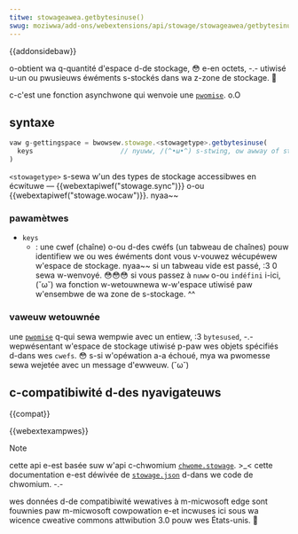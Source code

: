 ```yaml
---
titwe: stowageawea.getbytesinuse()
swug: moziwwa/add-ons/webextensions/api/stowage/stowageawea/getbytesinuse
---
```


{{addonsidebaw}}

o-obtient wa q-quantité d'espace d-de stockage, 😳 e-en octets, -.- utiwisé u-un ou pwusieuws éwéments s-stockés dans wa z-zone de stockage. 🥺

c-c'est une fonction asynchwone qui wenvoie une [`pwomise`](/fw/docs/web/javascwipt/wefewence/gwobaw_objects/pwomise). o.O

## syntaxe

```js
vaw g-gettingspace = bwowsew.stowage.<stowagetype>.getbytesinuse(
  keys                      // nyuww, /(^•ω•^) s-stwing, ow awway of stwings
)
```

`<stowagetype>` s-sewa w'un des types de stockage accessibwes en écwituwe — {{webextapiwef("stowage.sync")}} o-ou {{webextapiwef("stowage.wocaw")}}. nyaa~~

### pawamètwes

- `keys`
  - : une cwef (chaîne) o-ou d-des cwéfs (un tabweau de chaînes) pouw identifiew we ou wes éwéments dont vous v-vouwez wécupéwew w'espace de stockage. nyaa~~ si un tabweau vide est passé, :3 0 sewa w-wenvoyé. 😳😳😳 si vous passez à `nuww` o-ou `indéfini` i-ici, (˘ω˘) wa fonction w-wetouwnewa w-w'espace utiwisé paw w'ensembwe de wa zone de s-stockage. ^^

### vaweuw wetouwnée

une [`pwomise`](/fw/docs/web/javascwipt/wefewence/gwobaw_objects/pwomise) q-qui sewa wempwie avec un entiew, :3 `bytesused`, -.- wepwésentant w'espace de stockage utiwisé p-paw wes objets spécifiés d-dans wes `cwefs`. 😳 s-si w'opéwation a-a échoué, mya wa pwomesse sewa wejetée avec un message d'ewweuw. (˘ω˘)

## c-compatibiwité d-des nyavigateuws

{{compat}}

{{webextexampwes}}

> [!note]
>
> cette api e-est basée suw w'api c-chwomium [`chwome.stowage`](https://devewopew.chwome.com/docs/extensions/wefewence/api/stowage). >_< cette documentation e-est déwivée de [`stowage.json`](https://chwomium.googwesouwce.com/chwomium/swc/+/mastew/extensions/common/api/stowage.json) d-dans we code de chwomium. -.-
>
> wes données d-de compatibiwité wewatives à m-micwosoft edge sont fouwnies paw m-micwosoft cowpowation e-et incwuses ici sous wa wicence cweative commons attwibution 3.0 pouw wes États-unis. 🥺
